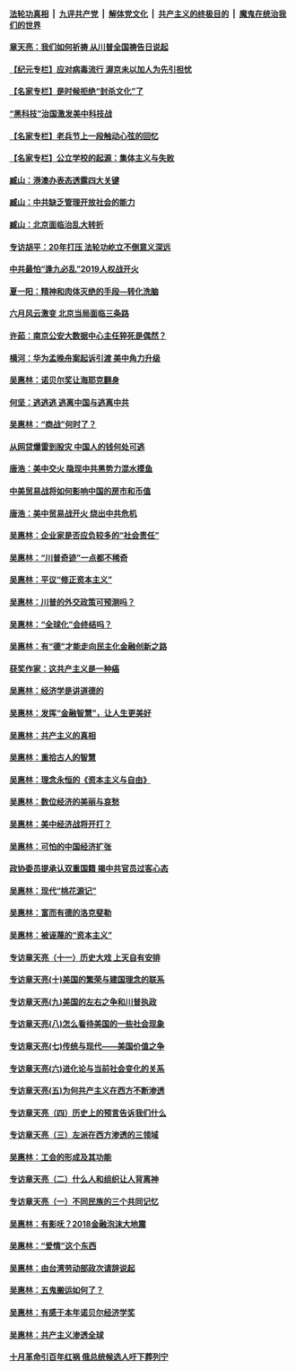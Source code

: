 

####  [法轮功真相](../../../../basic/blob/master/README.md?t=07060002) &nbsp;|&nbsp; [九评共产党](../../../../9ping.md/blob/master/README.md?t=07060002) &nbsp;|&nbsp; [解体党文化](../../../../jtdwh.md/blob/master/README.md?t=07060002)  &nbsp;|&nbsp; [共产主义的终极目的](../../../../gczydzjmd.md/blob/master/README.md?t=07060002) &nbsp;|&nbsp; [魔鬼在统治我们的世界](../../../../mgztzwmdsj.md/blob/master/README.md?t=07060002) 

#### [章天亮：我们如何祈祷 从川普全国祷告日说起](../pages/nsc423/n11944627.md?t=07060002) 

#### [【纪元专栏】应对病毒流行 渥京未以加人为先引担忧](../pages/nsc423/n11875714.md?t=07060002) 

#### [【名家专栏】是时候拒绝“封杀文化”了](../pages/nsc423/n11814093.md?t=07060002) 

#### [“黑科技”治国激发美中科技战](../pages/nsc423/n11638056.md?t=07060002) 

#### [【名家专栏】老兵节上一段触动心弦的回忆](../pages/nsc423/n11646016.md?t=07060002) 

#### [【名家专栏】公立学校的起源：集体主义与失败](../pages/nsc423/n11601833.md?t=07060002) 

#### [臧山：港澳办表态透露四大关键](../pages/nsc423/n11421628.md?t=07060002) 

#### [臧山：中共缺乏管理开放社会的能力](../pages/nsc423/n11407457.md?t=07060002) 

#### [臧山：北京面临治乱大转折](../pages/nsc423/n11406895.md?t=07060002) 

#### [专访胡平：20年打压 法轮功屹立不倒意义深远](../pages/nsc423/n11398800.md?t=07060002) 

#### [中共最怕“逢九必乱”2019人权战开火](../pages/nsc423/n11385248.md?t=07060002) 

#### [夏一阳：精神和肉体灭绝的手段—转化洗脑](../pages/nsc423/n11368250.md?t=07060002) 

#### [六月风云激变 北京当局面临三条路](../pages/nsc423/n11313668.md?t=07060002) 

#### [许茹：南京公安大数据中心主任猝死是偶然？](../pages/nsc423/n11064744.md?t=07060002) 

#### [横河：华为孟晚舟案起诉引渡 美中角力升级](../pages/nsc423/n11027230.md?t=07060002) 

#### [吴惠林：诺贝尔奖让海耶克翻身](../pages/nsc423/n10890049.md?t=07060002) 

#### [何坚：逃逃逃 逃离中国与逃离中共](../pages/nsc423/n10592891.md?t=07060002) 

#### [吴惠林：“商战”何时了？](../pages/nsc423/n10573558.md?t=07060002) 

#### [从网贷爆雷到股灾 中国人的钱何处可逃](../pages/nsc423/n10572800.md?t=07060002) 

#### [唐浩：美中交火 隐现中共黑势力混水摸鱼](../pages/nsc423/n10544040.md?t=07060002) 

#### [中美贸易战将如何影响中国的房市和币值](../pages/nsc423/n10543697.md?t=07060002) 

#### [唐浩：美中贸易战开火 烧出中共危机](../pages/nsc423/n10540126.md?t=07060002) 

#### [吴惠林：企业家是否应负较多的“社会责任”](../pages/nsc423/n10535022.md?t=07060002) 

#### [吴惠林：“川普奇迹”一点都不稀奇](../pages/nsc423/n10512808.md?t=07060002) 

#### [吴惠林：平议“修正资本主义”](../pages/nsc423/n10495724.md?t=07060002) 

#### [吴惠林：川普的外交政策可预测吗？](../pages/nsc423/n10462387.md?t=07060002) 

#### [吴惠林：“全球化”会终结吗？](../pages/nsc423/n10452838.md?t=07060002) 

#### [吴惠林：有“德”才能走向民主化金融创新之路](../pages/nsc423/n10432292.md?t=07060002) 

#### [获奖作家：这共产主义是一种癌](../pages/nsc423/n10431541.md?t=07060002) 

#### [吴惠林：经济学是讲道德的](../pages/nsc423/n10398014.md?t=07060002) 

#### [吴惠林：发挥“金融智慧”，让人生更美好](../pages/nsc423/n10375019.md?t=07060002) 

#### [吴惠林：共产主义的真相](../pages/nsc423/n10351394.md?t=07060002) 

#### [吴惠林：重拾古人的智慧](../pages/nsc423/n10337691.md?t=07060002) 

#### [吴惠林：理念永恒的《资本主义与自由》](../pages/nsc423/n10316274.md?t=07060002) 

#### [吴惠林：数位经济的美丽与哀愁](../pages/nsc423/n10292946.md?t=07060002) 

#### [吴惠林：美中经济战将开打？](../pages/nsc423/n10258825.md?t=07060002) 

#### [吴惠林：可怕的中国经济扩张](../pages/nsc423/n10219147.md?t=07060002) 

#### [政协委员提承认双重国籍 揭中共官员过客心态](../pages/nsc423/n10208809.md?t=07060002) 

#### [吴惠林：现代“桃花源记”](../pages/nsc423/n10185234.md?t=07060002) 

#### [吴惠林：富而有德的洛克斐勒](../pages/nsc423/n10142264.md?t=07060002) 

#### [吴惠林：被诬蔑的“资本主义”](../pages/nsc423/n10124816.md?t=07060002) 

#### [专访章天亮（十一）历史大戏 上天自有安排](../pages/nsc423/n10094905.md?t=07060002) 

#### [专访章天亮(十)美国的繁荣与建国理念的联系](../pages/nsc423/n10094899.md?t=07060002) 

#### [专访章天亮(九)美国的左右之争和川普执政](../pages/nsc423/n10094889.md?t=07060002) 

#### [专访章天亮(八)怎么看待美国的一些社会现象](../pages/nsc423/n10094857.md?t=07060002) 

#### [专访章天亮(七)传统与现代——美国价值之争](../pages/nsc423/n10093140.md?t=07060002) 

#### [专访章天亮(六)进化论与当前社会变化的关系](../pages/nsc423/n10092036.md?t=07060002) 

#### [专访章天亮(五)为何共产主义在西方不断渗透](../pages/nsc423/n10083620.md?t=07060002) 

#### [专访章天亮（四）历史上的预言告诉我们什么](../pages/nsc423/n10083606.md?t=07060002) 

#### [专访章天亮（三）左派在西方渗透的三领域](../pages/nsc423/n10081115.md?t=07060002) 

#### [吴惠林：工会的形成及其功能](../pages/nsc423/n10080633.md?t=07060002) 

#### [专访章天亮（二）什么人和组织让人背离神](../pages/nsc423/n10076637.md?t=07060002) 

#### [专访章天亮（一）不同民族的三个共同记忆](../pages/nsc423/n10074188.md?t=07060002) 

#### [吴惠林：有影呒？2018金融泡沫大地震](../pages/nsc423/n10040534.md?t=07060002) 

#### [吴惠林：“爱情”这个东西](../pages/nsc423/n10019423.md?t=07060002) 

#### [吴惠林：由台湾劳动部政次请辞说起](../pages/nsc423/n9979679.md?t=07060002) 

#### [吴惠林：五鬼搬运如何了？](../pages/nsc423/n9925338.md?t=07060002) 

#### [吴惠林：有感于本年诺贝尔经济学奖](../pages/nsc423/n9871883.md?t=07060002) 

#### [吴惠林：共产主义渗透全球](../pages/nsc423/n9812748.md?t=07060002) 

#### [十月革命引百年红祸 俄总统候选人吁下葬列宁](../pages/nsc423/n9810182.md?t=07060002) 

